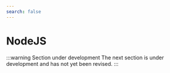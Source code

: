 ```yaml
---
search: false
---
```


# NodeJS

:::warning
Section under development The next section is under development and has not yet been revised.
:::